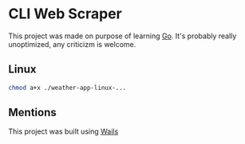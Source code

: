 
# CLI Web Scraper

This project was made on purpose of learning [Go](https://go.dev/). It's probably really unoptimized, any criticizm is welcome.


## Linux

```bash
chmod a+x ./weather-app-linux-...
```

## Mentions

This project was built using [Wails](https://wails.io/)
